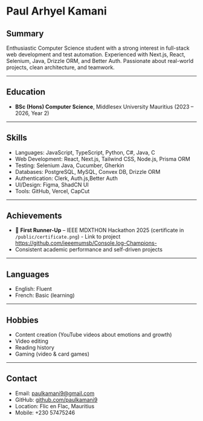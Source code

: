 # Paul Arhyel Kamani

## Summary

Enthusiastic Computer Science student with a strong interest in full-stack web development and test automation. Experienced with Next.js, React, Selenium, Java, Drizzle ORM, and Better Auth. Passionate about real-world projects, clean architecture, and teamwork.

---

## Education

- **BSc (Hons) Computer Science**, Middlesex University Mauritius (2023 – 2026, Year 2)

---

## Skills

- Languages: JavaScript, TypeScript, Python, C#, Java, C
- Web Development: React, Next.js, Tailwind CSS, Node.js, Prisma ORM
- Testing: Selenium Java, Cucumber, Gherkin
- Databases: PostgreSQL, MySQL, Convex DB, Drizzle ORM
- Authentication: Clerk, Auth.js,Better Auth
- UI/Design: Figma, ShadCN UI
- Tools: GitHub, Vercel, CapCut

---

## Achievements

- 🥈 **First Runner-Up** – IEEE MDXTHON Hackathon 2025 (certificate in `/public/certificate.png`) - Link to project https://github.com/ieeemumsb/Console.log-Champions-
- Consistent academic performance and self-driven projects

---

## Languages

- English: Fluent
- French: Basic (learning)

---

## Hobbies

- Content creation (YouTube videos about emotions and growth)
- Video editing
- Reading history
- Gaming (video & card games)

---

## Contact

- Email: paulkamani9@gmail.com
- GitHub: [github.com/paulkamani9](https://github.com/paulkamani9)
- Location: Flic en Flac, Mauritius
- Mobile: +230 57475246
